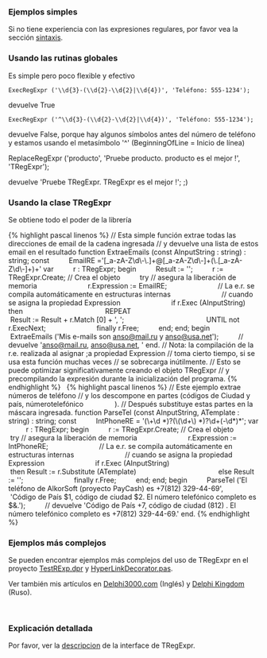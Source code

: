 ### Ejemplos simples

Si no tiene experiencia con las expresiones regulares, por favor vea la
sección [sintaxis](regexp_syntax.html).

### Usando las rutinas globales

Es simple pero poco flexible y efectivo

    ExecRegExpr ('\\d{3}-(\\d{2}-\\d{2}|\\d{4})', 'Teléfono: 555-1234');

devuelve True

    ExecRegExpr ('^\\d{3}-(\\d{2}-\\d{2}|\\d{4})', 'Teléfono: 555-1234');

devuelve False, porque hay algunos símbolos antes del número de teléfono
y estamos usando el metasímbolo '^' (BeginningOfLine = Inicio de línea)

ReplaceRegExpr ('producto', 'Pruebe producto. producto es el mejor !',
'TRegExpr');

devuelve 'Pruebe TRegExpr. TRegExpr es el mejor !'; ;)

### Usando la clase TRegExpr

Se obtiene todo el poder de la librería

{% highlight pascal linenos %}
// Esta simple función extrae todas las direcciones de email de la cadena ingresada
// y devuelve una lista de estos email en el resultado
function ExtraeEmails (const AInputString : string) : string;
const
         EmailRE ='\[\_a-zA-Z\\d\\-\\.\]+@\[\_a-zA-Z\\d\\-\]+(\\.\[\_a-zA-Z\\d\\-\]+)+'
var
         r : TRegExpr;
begin
         Result := '';
         r := TRegExpr.Create; // Crea el objeto
         try // asegura la liberación de memoria
                         r.Expression := EmailRE;
                         // La e.r. se compila automáticamente en estructuras internas
                         // cuando se asigna la propiedad Expression
                         if r.Exec (AInputString) then
                                         REPEAT
                                                         Result := Result + r.Match \[0\] + ', ';
                                         UNTIL not r.ExecNext;
                         finally r.Free;
         end;
end;
begin
         ExtraeEmails ('Mis e-mails son anso@mail.ru y anso@usa.net');
         // devuelve 'anso@mail.ru, anso@usa.net, '
end.
// Nota: la compilación de la r.e. realizada al asignar ;a propiedad Expression
// toma cierto tiempo, si se usa esta función muchas veces
// se sobrecarga inútilmente.
// Esto se puede optimizar significativamente creando el objeto TRegExpr
// y precompilando la expresión durante la inicialización del programa.
{% endhighlight %}
 
{% highlight pascal linenos %}
// Este ejemplo extrae números de teléfono
// y los descompone en partes (códigos de Ciudad y país, númerotelefónico                ).
// Después substituye estas partes en la máscara ingresada.
function ParseTel (const AInputString, ATemplate : string) : string;
const
         IntPhoneRE = '(\\+\\d \*)?(\\(\\d+\\) \*)?\\d+(-\\d\*)\*';
var
         r : TRegExpr;
begin
         r := TRegExpr.Create; // Crea el objeto
         try // asegura la liberación de memoria
                         r.Expression := IntPhoneRE;
                         // La e.r. se compila automáticamente en estructuras internas
                         // cuando se asigna la propiedad Expression
                         if r.Exec (AInputString)
                                         then Result := r.Substitute (ATemplate)
                                         else Result := '';
                         finally r.Free;
         end;
end;
begin
         ParseTel ('El teléfono de AlkorSoft (proyecto PayCash) es +7(812) 329-44-69',
         'Código de País $1, código de ciudad $2. El número telefónico completo es $&.');
         // devuelve 'Código de País +7, código de ciudad (812) . El número telefónico completo es +7(812) 329-44-69.'
end.
{% endhighlight %}


### Ejemplos más complejos

Se pueden encontrar ejemplos más complejos del uso de TRegExpr en el
proyecto [TestRExp.dpr](#tregexpr_testrexp.html) y
[HyperLinkDecorator.pas](#hyperlinksdecorator.html).

Ver también mis artículos en
[Delphi3000.com](%60http://www.delphi3000.com/member.asp?ID=1300',%60',1,%60')
(Inglés) y [Delphi
Kingdom](%60http://delphi.vitpc.com/mastering/strings_birds_eye_view.htm',%60',1,%60')
(Ruso).

 

### Explicación detallada

Por favor, ver la [descripcion](tregexpr_interface.html) de la
interface de TRegExpr.
